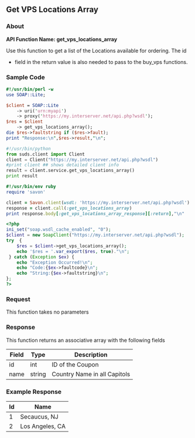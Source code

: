 
## Get VPS Locations Array

### About

**API Function Name: get_vps_locations_array**

Use this function to get a list of the Locations available for ordering. The id
* field in the return value is also needed to pass to the buy_vps functions.


### Sample Code

```perl
#!/usr/bin/perl -w
use SOAP::Lite;

$client = SOAP::Lite
	-> uri('urn:myapi')
	-> proxy('https://my.interserver.net/api.php?wsdl');
$res = $client
	-> get_vps_locations_array();
die $res->faultstring if ($res->fault);
print "Response:\n",$res->result,"\n";

```

```python
#!/usr/bin/python
from suds.client import Client
client = Client("https://my.interserver.net/api.php?wsdl")
#print client ## shows detailed client info
result = client.service.get_vps_locations_array()
print result

```

```ruby
#!/usr/bin/env ruby
require 'savon'

client = Savon.client(wsdl: 'https://my.interserver.net/api.php?wsdl')
response = client.call(:get_vps_locations_array)
print response.body[:get_vps_locations_array_response][:return],"\n"

```

```php
<?php
ini_set("soap.wsdl_cache_enabled", "0");
$client = new SoapClient("https://my.interserver.net/api.php?wsdl");
try  { 
	$res = $client->get_vps_locations_array();
	echo '$res = '.var_export($res, true)."\n";
 } catch (Exception $ex) {
	echo "Exception Occurred!\n";
	echo "Code:{$ex->faultcode}\n";
	echo "String:{$ex->faultstring}\n";
}; 
?>

```



### Request

This function takes no parameters

### Response

This function returns an associative array with the following fields

Field|Type|Description
-----|----|-----------
id|int|ID of the Coupon
name|string|Country Name in all Capitols


### Example Response

<table>
	<thead>
		<tr>
			<th>
				Id
			</th>
			<th>
				Name
			</th>
		</tr>
	</thead>
	<tbody>
		<tr>
			<td>
				1
			</td>
			<td>
				Secaucus, NJ
			</td>
		</tr>
		<tr>
			<td>
				2
			</td>
			<td>
				Los Angeles, CA
			</td>
		</tr>
	</tbody>
</table>


